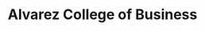 ---
Destinations: recdDQxKb58dtcjgc
title: Alvarez College of Business
contactImage: OrderedDict([('id', 'attnjN4uXjaTwPvch'), ('width', 542), ('height', 542), ('url', 'https://dl.airtable.com/.attachments/4ea147a7b54413158042bfda83f95fd9/2f80ba8f/UTSA_Logo_Website_UTSA_Logo_Stacked_Center.png'), ('filename', 'UTSA_Logo_Website_UTSA_Logo_Stacked_Center.png'), ('size', 18456), ('type', 'image/png'), ('thumbnails', OrderedDict([('small', OrderedDict([('url', 'https://dl.airtable.com/.attachmentThumbnails/bb07fda11c3713c56947173fdc5ab1cf/5a1ba81f'), ('width', 36), ('height', 36)])), ('large', OrderedDict([('url', 'https://dl.airtable.com/.attachmentThumbnails/12308f28f40cc89438167dd07dad670d/4c5139f8'), ('width', 512), ('height', 512)])), ('full', OrderedDict([('url', 'https://dl.airtable.com/.attachmentThumbnails/18a9aac45d5880450d74cb66b68cb65b/7a66b17f'), ('width', 3000), ('height', 3000)]))]))])
name: Dr. David Han
employer: University of Texas at San Antonio
Last Modified: 2022-05-27T15:22:46.000Z
---